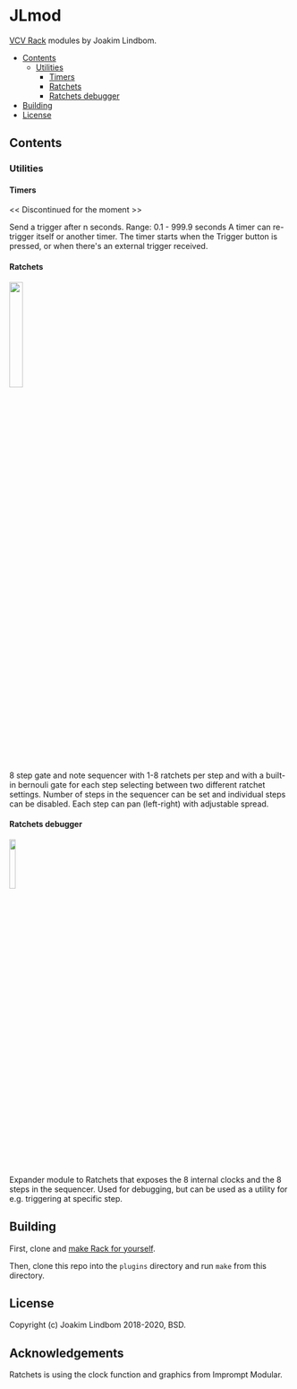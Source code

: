 # JLmod 
[VCV Rack](https://github.com/VCVRack/Rack) modules by Joakim Lindbom.

- [Contents](#contents)
  - [Utilities](#utilities)
    - [Timers](#timer)
    - [Ratchets](#sequencer)
    - [Ratchets debugger](#utility)
- [Building](#building)
- [License](#license)

## Contents

### Utilities

#### Timers
<< Discontinued for the moment >>

Send a trigger after n seconds.
Range: 0.1 - 999.9 seconds
A timer can re-trigger itself or another timer.
The timer starts when the Trigger button is pressed, or when there's an external trigger received.

#### Ratchets
<img src="https://imgur.com/a/TJ4kt4q" width="22%">

8 step gate and note sequencer with 1-8 ratchets per step and with a built-in bernouli gate for each step selecting between two different ratchet settings.
Number of steps in the sequencer can be set and individual steps can be disabled.
Each step can pan (left-right) with adjustable spread. 

#### Ratchets debugger
<img src="https://imgur.com/a/ZwP3L26" width="15%">

Expander module to Ratchets that exposes the 8 internal clocks and the 8 steps in the sequencer. Used for debugging, but can be used as a utility for e.g. triggering at specific step.



## Building

First, clone and [make Rack for yourself](https://github.com/VCVRack/Rack#building).

Then, clone this repo into the `plugins` directory and run `make` from this directory.

## License

Copyright (c) Joakim Lindbom 2018-2020, BSD.

## Acknowledgements

Ratchets is using the clock function and graphics from Imprompt Modular.

